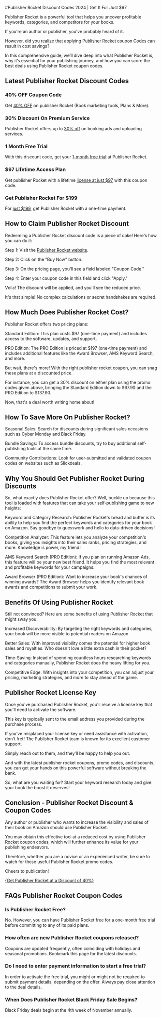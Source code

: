 #Publisher Rocket Discount Codes 2024 | Get It For Just $97

Publisher Rocket is a powerful tool that helps you uncover profitable keywords, categories, and competitors for your books.

If you're an author or publisher, you've probably heard of it.

However, did you realize that applying [Publisher Rocket coupon Codes](https://bit.ly/3XKLNep) can result in cost savings?

In this comprehensive guide, we’ll dive deep into what Publisher Rocket is, why it’s essential for your publishing journey, and how you can score the best deals using Publisher Rocket coupon codes.

## Latest Publisher Rocket Discount Codes

### 40% OFF Coupon Code

Get [40% OFF](https://bit.ly/3XKLNep) on publisher Rocket (Book marketing tools, Plans & More).

### 30% Discount On Premium Service

Publisher Rocket offers up to [30% off](https://bit.ly/3XKLNep) on booking ads and uploading services.

### 1 Month Free Trial

With this discount code, get your [1-month free trial](https://bit.ly/3XKLNep) at Publisher Rocket.

### $97 Lifetime Access Plan

Get publisher Rocket with a lifetime [license at just $97](https://bit.ly/3XKLNep) with this coupon code.

### Get Publisher Rocket For $199

For [just $199](https://bit.ly/3XKLNep), get Publisher Rocket with a one-time payment.

## How to Claim Publisher Rocket Discount

Redeeming a Publisher Rocket discount code is a piece of cake! Here's how you can do it:

Step 1: Visit the [Publisher Rocket website](https://bit.ly/3XKLNep).

Step 2: Click on the "Buy Now" button.

Step 3: On the pricing page, you'll see a field labeled "Coupon Code."

Step 4: Enter your coupon code in this field and click "Apply."

Voila! The discount will be applied, and you'll see the reduced price.

It's that simple! No complex calculations or secret handshakes are required.

## How Much Does Publisher Rocket Cost?

Publisher Rocket offers two pricing plans:

Standard Edition: This plan costs $97 (one-time payment) and includes access to the software, updates, and support.

PRO Edition: The PRO Edition is priced at $197 (one-time payment) and includes additional features like the Award Browser, AMS Keyword Search, and more.

But wait, there's more! With the right publisher rocket coupon, you can snag these plans at a discounted price.

For instance, you can get a 30% discount on either plan using the promo codes given above, bringing the Standard Edition down to $67.90 and the PRO Edition to $137.90.

Now, that's a deal worth writing home about!

## How To Save More On Publisher Rocket?

Seasonal Sales: Search for discounts during significant sales occasions such as Cyber Monday and Black Friday.

Bundle Savings: To access bundle discounts, try to buy additional self-publishing tools at the same time.

Community Contributions: Look for user-submitted and validated coupon codes on websites such as Slickdeals.

## Why You Should Get Publisher Rocket During Discounts

So, what exactly does Publisher Rocket offer? Well, buckle up because this tool is loaded with features that can take your self-publishing game to new heights:

Keyword and Category Research: Publisher Rocket's bread and butter is its ability to help you find the perfect keywords and categories for your book on Amazon. Say goodbye to guesswork and hello to data-driven decisions!

Competition Analyzer: This feature lets you analyze your competition's books, giving you insights into their sales ranks, pricing strategies, and more. Knowledge is power, my friend!

AMS Keyword Search (PRO Edition): If you plan on running Amazon Ads, this feature will be your new best friend. It helps you find the most relevant and profitable keywords for your campaigns.

Award Browser (PRO Edition): Want to increase your book's chances of winning awards? The Award Browser helps you identify relevant book awards and competitions to submit your work.

## Benefits Of Using Publisher Rocket

Still not convinced? Here are some benefits of using Publisher Rocket that might sway you:

Increased Discoverability: By targeting the right keywords and categories, your book will be more visible to potential readers on Amazon.

Better Sales: With improved visibility comes the potential for higher book sales and royalties. Who doesn't love a little extra cash in their pocket?

Time-Saving: Instead of spending countless hours researching keywords and categories manually, Publisher Rocket does the heavy lifting for you.

Competitive Edge: With insights into your competition, you can adjust your pricing, marketing strategies, and more to stay ahead of the game.

## Publisher Rocket License Key

Once you've purchased Publisher Rocket, you'll receive a license key that you'll need to activate the software.

This key is typically sent to the email address you provided during the purchase process.

If you've misplaced your license key or need assistance with activation, don't fret! The Publisher Rocket team is known for its excellent customer support.

Simply reach out to them, and they'll be happy to help you out.

And with the latest publisher rocket coupons, promo codes, and discounts, you can get your hands on this powerful software without breaking the bank.

So, what are you waiting for? Start your keyword research today and give your book the boost it deserves!

## Conclusion - Publisher Rocket Discount & Coupon Codes

Any author or publisher who wants to increase the visibility and sales of their book on Amazon should use Publisher Rocket.

You may obtain this effective tool at a reduced cost by using Publisher Rocket coupon codes, which will further enhance its value for your publishing endeavors.

Therefore, whether you are a novice or an experienced writer, be sure to watch for those useful Publisher Rocket promo codes.

Cheers to publication!

[{Get Publisher Rocket at a Discount of 40%}](https://bit.ly/3XKLNep)

## FAQs Publisher Rocket Coupon Codes

### Is Publisher Rocket Free?

No. However, you can have Publisher Rocket free for a one-month free trial before committing to any of its paid plans.

### How often are new Publisher Rocket coupons released?

Coupons are updated frequently, often coinciding with holidays and seasonal promotions. Bookmark this page for the latest discounts.

### Do I need to enter payment information to start a free trial?

In order to activate the free trial, you might or might not be required to submit payment details, depending on the offer. Always pay close attention to the deal details.

### When Does Publisher Rocket Black Friday Sale Begins?

Black Friday deals begin at the 4th week of November annually.
